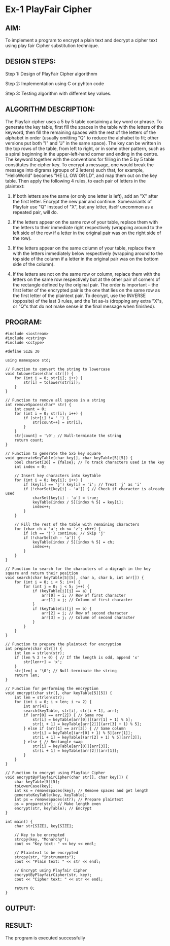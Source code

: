 # Ex-1 PlayFair Cipher

## AIM:

To implement a program to encrypt a plain text and decrypt a cipher text using play fair Cipher substitution technique.

## DESIGN STEPS:

Step 1: Design of PlayFair Cipher algorithnm

Step 2: Implementation using C or pyhton code

Step 3: Testing algorithm with different key values.

## ALGORITHM DESCRIPTION: 

The Playfair cipher uses a 5 by 5 table containing a key word or phrase. To generate the key table, first fill the spaces in the table with the letters of the keyword, then fill the remaining spaces with the rest of the letters of the alphabet in order (usually omitting "Q" to reduce the alphabet to fit; other versions put both "I" and "J" in the same space). The key can be written in the top rows of the table, from left to right, or in some other pattern, such as a spiral beginning in the upper-left-hand corner and ending in the centre. The keyword together with the conventions for filling in the 5 by 5 table constitutes the cipher key. To encrypt a message, one would break the message into digrams (groups of 2 letters) such that, for example, "HelloWorld" becomes "HE LL OW OR LD", and map them out on the key table. Then apply the following 4 rules, to each pair of letters in the plaintext:

  1. If both letters are the same (or only one letter is left), add an "X" after the first letter. Encrypt the new pair and continue. Somevariants of Playfair use "Q" instead of "X", but any letter, itself uncommon as a repeated pair, will do.
    
  2. If the letters appear on the same row of your table, replace them with the letters to their immediate right respectively (wrapping around to the left side of the row if a letter in the original pair was on the right side of the row).
  3. If the letters appear on the same column of your table, replace them with the letters immediately below respectively (wrapping around to the top side of the column if a letter in the original pair was on the bottom side of the column).

  4. If the letters are not on the same row or column, replace them with the letters on the same row respectively but at the other pair of corners of the rectangle defined by the original pair. The order is important – the first letter of the encrypted pair is the one that lies on the same row as the first letter of the plaintext pair. To decrypt, use the INVERSE (opposite) of the last 3 rules, and the 1st as-is (dropping any extra "X"s, or "Q"s that do not make sense in the final message when finished).

## PROGRAM:
```
#include <iostream>
#include <cstring>
#include <cctype>

#define SIZE 30

using namespace std;

// Function to convert the string to lowercase
void toLowerCase(char str[]) {
    for (int i = 0; str[i]; i++) {
        str[i] = tolower(str[i]);
    }
}

// Function to remove all spaces in a string
int removeSpaces(char* str) {
    int count = 0;
    for (int i = 0; str[i]; i++) {
        if (str[i] != ' ') {
            str[count++] = str[i];
        }
    }
    str[count] = '\0'; // Null-terminate the string
    return count;
}

// Function to generate the 5x5 key square
void generateKeyTable(char key[], char keyTable[5][5]) {
    bool charSet[26] = {false}; // To track characters used in the key
    int index = 0;

    // Insert key characters into keyTable
    for (int i = 0; key[i]; i++) {
        if (key[i] == 'j') key[i] = 'i'; // Treat 'j' as 'i'
        if (!charSet[key[i] - 'a']) { // Check if character is already used
            charSet[key[i] - 'a'] = true;
            keyTable[index / 5][index % 5] = key[i];
            index++;
        }
    }

    // Fill the rest of the table with remaining characters
    for (char ch = 'a'; ch <= 'z'; ch++) {
        if (ch == 'j') continue; // Skip 'j'
        if (!charSet[ch - 'a']) {
            keyTable[index / 5][index % 5] = ch;
            index++;
        }
    }
}

// Function to search for the characters of a digraph in the key square and return their position
void search(char keyTable[5][5], char a, char b, int arr[]) {
    for (int i = 0; i < 5; i++) {
        for (int j = 0; j < 5; j++) {
            if (keyTable[i][j] == a) {
                arr[0] = i; // Row of first character
                arr[1] = j; // Column of first character
            }
            if (keyTable[i][j] == b) {
                arr[2] = i; // Row of second character
                arr[3] = j; // Column of second character
            }
        }
    }
}

// Function to prepare the plaintext for encryption
int prepare(char str[]) {
    int len = strlen(str);
    if (len % 2 != 0) { // If the length is odd, append 'x'
        str[len++] = 'x';
    }
    str[len] = '\0'; // Null-terminate the string
    return len;
}

// Function for performing the encryption
void encrypt(char str[], char keyTable[5][5]) {
    int len = strlen(str);
    for (int i = 0; i < len; i += 2) {
        int arr[4];
        search(keyTable, str[i], str[i + 1], arr);
        if (arr[0] == arr[2]) { // Same row
            str[i] = keyTable[arr[0]][(arr[1] + 1) % 5];
            str[i + 1] = keyTable[arr[2]][(arr[3] + 1) % 5];
        } else if (arr[1] == arr[3]) { // Same column
            str[i] = keyTable[(arr[0] + 1) % 5][arr[1]];
            str[i + 1] = keyTable[(arr[2] + 1) % 5][arr[3]];
        } else { // Rectangle swap
            str[i] = keyTable[arr[0]][arr[3]];
            str[i + 1] = keyTable[arr[2]][arr[1]];
        }
    }
}

// Function to encrypt using Playfair Cipher
void encryptByPlayfairCipher(char str[], char key[]) {
    char keyTable[5][5];
    toLowerCase(key);
    int ks = removeSpaces(key); // Remove spaces and get length
    generateKeyTable(key, keyTable);
    int ps = removeSpaces(str); // Prepare plaintext
    ps = prepare(str); // Make length even
    encrypt(str, keyTable); // Encrypt
}

int main() {
    char str[SIZE], key[SIZE];

    // Key to be encrypted
    strcpy(key, "Monarchy");
    cout << "Key text: " << key << endl;

    // Plaintext to be encrypted
    strcpy(str, "instruments");
    cout << "Plain text: " << str << endl;

    // Encrypt using Playfair Cipher
    encryptByPlayfairCipher(str, key);
    cout << "Cipher text: " << str << endl;

    return 0;
}
```
## OUTPUT:

## RESULT:

The program is executed successfully
